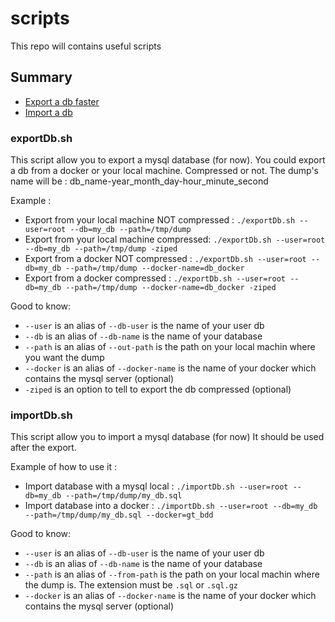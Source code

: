 # scripts

This repo will contains useful scripts

## Summary

* [Export a db faster](#exportdbsh)
* [Import a db](#importdbsh)

### exportDb.sh

This script allow you to export a mysql database (for now).
You could export a db from a docker or your local machine. Compressed or not.
The dump's name will be : db_name-year_month_day-hour_minute_second

Example : 

* Export from your local machine NOT compressed : ```./exportDb.sh --user=root --db=my_db --path=/tmp/dump```
* Export from your local machine compressed: ```./exportDb.sh --user=root --db=my_db --path=/tmp/dump -ziped```
* Export from a docker NOT compressed : ```./exportDb.sh --user=root --db=my_db --path=/tmp/dump --docker-name=db_docker```
* Export from a docker compressed : ```./exportDb.sh --user=root --db=my_db --path=/tmp/dump --docker-name=db_docker -ziped```

Good to know: 
* ```--user``` is an alias of ```--db-user``` is the name of your user db
* ```--db``` is an alias of ```--db-name``` is the name of your database
* ```--path``` is an alias of ```--out-path``` is the path on your local machin where you want the dump
* ```--docker``` is an alias of ```--docker-name``` is the name of your docker which contains the mysql server (optional)
* ```-ziped``` is an option to tell to export the db compressed (optional)
  
### importDb.sh

This script allow you to import a mysql database (for now)
It should be used after the export. 

Example of how to use it : 

* Import database with a mysql local : ```./importDb.sh --user=root --db=my_db --path=/tmp/dump/my_db.sql```
* Import database into a docker : ```./importDb.sh --user=root --db=my_db --path=/tmp/dump/my_db.sql --docker=gt_bdd```

Good to know:
* ```--user``` is an alias of ```--db-user``` is the name of your user db
* ```--db``` is an alias of ```--db-name``` is the name of your database
* ```--path``` is an alias of ```--from-path``` is the path on your local machin where the dump is. 
  The extension must be ```.sql``` or ```.sql.gz```
* ```--docker``` is an alias of ```--docker-name``` is the name of your docker which contains the mysql server (optional)
